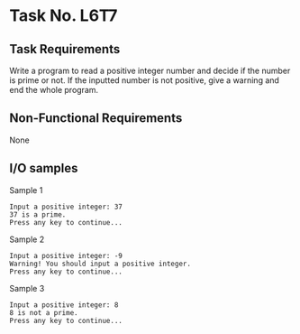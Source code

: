# Task No. L6T7

## Task Requirements
Write a program to read a positive integer number and decide if the number is prime or not. If the inputted number is not positive, give a warning and end the whole program.

## Non-Functional Requirements

None

## I/O samples

Sample 1
```
Input a positive integer: 37
37 is a prime.
Press any key to continue...
```

Sample 2
```
Input a positive integer: -9
Warning! You should input a positive integer.
Press any key to continue...
```

Sample 3
```
Input a positive integer: 8
8 is not a prime.
Press any key to continue...
```